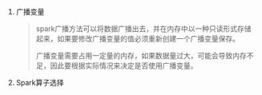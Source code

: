 1. 广播变量

   > spark广播方法可以将数据广播出去，并在内存中以一种只读形式存储起来，如果要修改广播变量的值必须重新创建一个广播变量保存。
   >
   > 广播变量需要占用一定量的内存，如果数据量过大，可能会导致内存不足，因此要根据实际情况来决定是否使用广播变量。

2. Spark算子选择

   > 